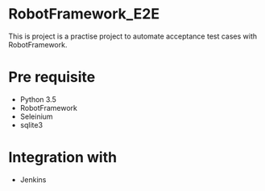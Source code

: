 # RobotFramework_E2E
This is project is a practise project to automate acceptance test cases with RobotFramework.


# Pre requisite
* Python 3.5
* RobotFramework
* Seleinium
* sqlite3


# Integration with
* Jenkins
